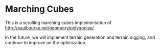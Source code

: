 # Marching Cubes
This is a scrolling marching cubes implementation of http://paulbourke.net/geometry/polygonise/.

In the future, we will implement terrain generation and terrain digging, and continue to improve on the optimization.
